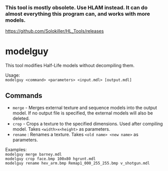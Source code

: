 ### This tool is mostly obsolete. Use HLAM instead. It can do almost everything this program can, and works with more models.
https://github.com/Solokiller/HL_Tools/releases


# modelguy
This tool modifies Half-Life models without decompiling them.

Usage:  
`modelguy <command> <parameters> <input.mdl> [output.mdl]`

## Commands
* `merge` - Merges external texture and sequence models into the output model. If no output file is specified, the external models will also be deleted.  
* `crop` - Crops a texture to the specified dimensions. Used after compiling model. Takes `<width>x<height>` as parameters.
* `rename` : Renames a texture. Takes `<old name> <new name>` as parameters.

Examples:  
`modelguy merge barney.mdl`  
`modelguy crop face.bmp 100x80 hgrunt.mdl`  
`modelguy rename hev_arm.bmp Remap1_000_255_255.bmp v_shotgun.mdl`
